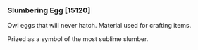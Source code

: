 ### Slumbering Egg [15120]

Owl eggs that will never hatch. Material used for crafting items.

Prized as a symbol of the most sublime slumber.